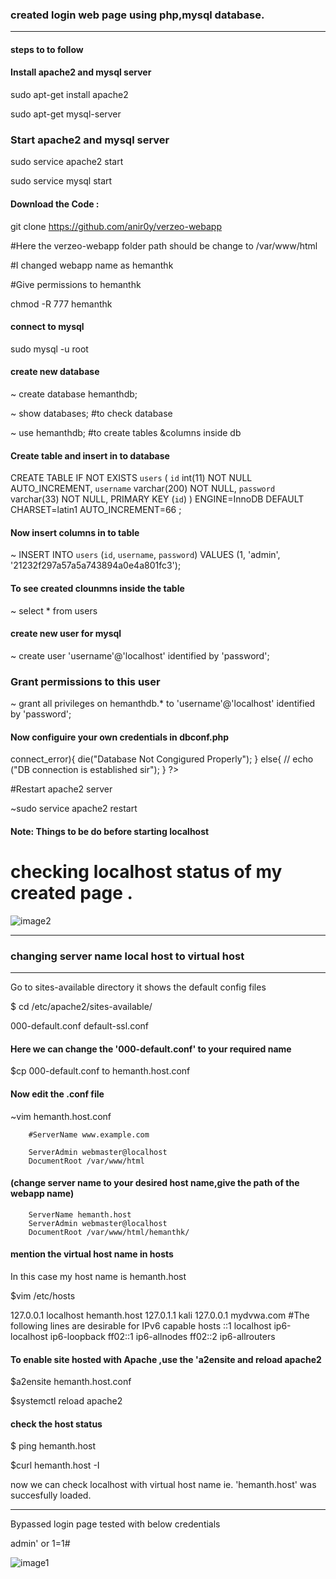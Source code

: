 ### created login web page using php,mysql database.  
***
#### steps to to follow

#### Install apache2 and mysql server
 
 sudo apt-get install apache2
 
 sudo apt-get mysql-server

### Start apache2 and mysql server

sudo service apache2 start

sudo service mysql start

####  Download the Code :

   git clone https://github.com/anir0y/verzeo-webapp 

#Here the verzeo-webapp folder path should be change to /var/www/html

#I changed webapp name as hemanthk

#Give permissions to hemanthk 

chmod -R 777 hemanthk

#### connect to mysql

sudo mysql -u root

#### create new database

~ create database hemanthdb;

~ show databases;  #to check database

~ use hemanthdb;   #to create tables &columns inside db

#### Create table and insert in to database

CREATE TABLE IF NOT EXISTS `users` (
  `id` int(11) NOT NULL AUTO_INCREMENT,
  `username` varchar(200) NOT NULL,
  `password` varchar(33) NOT NULL,
  PRIMARY KEY (`id`)
) ENGINE=InnoDB  DEFAULT CHARSET=latin1 AUTO_INCREMENT=66 ;

#### Now insert columns in to table

~ INSERT INTO `users` (`id`, `username`, `password`) VALUES
(1, 'admin', '21232f297a57a5a743894a0e4a801fc3');

#### To see created clounmns inside the table

~ select * from users  

#### create new user for mysql 

~ create user 'username'@'localhost' identified by 'password';

### Grant permissions to this user

~ grant all privileges on hemanthdb.* to 'username'@'localhost' identified by 'password';

#### Now configuire your own credentials in dbconf.php

<?php
$con = new mysqli("127.0.0.1", "username", "password", "hemanthdb");
if ($con -> connect_error){
    die("Database Not Congigured Properly");
}
else{
   // echo ("DB connection is established sir");
}
?>

#Restart apache2 server

~sudo service apache2 restart

#### Note: Things to be do before starting localhost



# checking localhost status of my created page .  

![image2](https://github.com/hemanthkk67/pethub/blob/master/WAPT%20from%20Scratch/Day2(create%20login%20page)/Screenshot_2020-09-21_11-46-45.png)

***
### changing server name local host to virtual host
***
Go to sites-available directory it shows the default config files

$ cd /etc/apache2/sites-available/

000-default.conf  default-ssl.conf

#### Here we can change the '000-default.conf' to your required name

$cp 000-default.conf to hemanth.host.conf

#### Now edit the .conf file 

~vim hemanth.host.conf   

        #ServerName www.example.com

        ServerAdmin webmaster@localhost
        DocumentRoot /var/www/html


#### (change server name  to your desired host name,give the path of the webapp name)

        ServerName hemanth.host
        ServerAdmin webmaster@localhost
        DocumentRoot /var/www/html/hemanthk/

#### mention the virtual host name in hosts 

In this case my host name is hemanth.host

$vim /etc/hosts    
                    
127.0.0.1       localhost hemanth.host 
127.0.1.1       kali
127.0.0.1       mydvwa.com
#The following lines are desirable for IPv6 capable hosts
::1     localhost ip6-localhost ip6-loopback
ff02::1 ip6-allnodes
ff02::2 ip6-allrouters

#### To enable site hosted with Apache ,use the 'a2ensite and reload apache2 

$a2ensite hemanth.host.conf

$systemctl reload apache2

#### check the host status

$ ping  hemanth.host

$curl hemanth.host -I
 
 now we can check localhost with virtual host name ie. 'hemanth.host' was succesfully loaded. 

***
Bypassed login page 
tested with below credentials

 admin' or 1=1#

 ![image1](https://github.com/hemanthkk67/pethub/blob/master/WAPT%20from%20Scratch/Day2(create%20login%20page)/Screenshot_2020-09-21_09-59-12.png)
